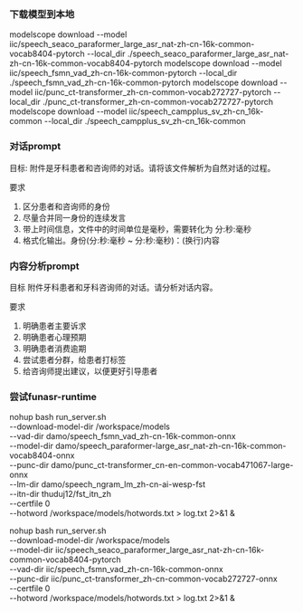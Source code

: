 

### 下载模型到本地
modelscope download --model iic/speech_seaco_paraformer_large_asr_nat-zh-cn-16k-common-vocab8404-pytorch  --local_dir ./speech_seaco_paraformer_large_asr_nat-zh-cn-16k-common-vocab8404-pytorch
modelscope download --model iic/speech_fsmn_vad_zh-cn-16k-common-pytorch  --local_dir ./speech_fsmn_vad_zh-cn-16k-common-pytorch
modelscope download --model iic/punc_ct-transformer_zh-cn-common-vocab272727-pytorch  --local_dir ./punc_ct-transformer_zh-cn-common-vocab272727-pytorch
modelscope download --model iic/speech_campplus_sv_zh-cn_16k-common  --local_dir ./speech_campplus_sv_zh-cn_16k-common

### 对话prompt
目标:
附件是牙科患者和咨询师的对话。请将该文件解析为自然对话的过程。

要求
1. 区分患者和咨询师的身份
2. 尽量合并同一身份的连续发言
3. 带上时间信息，文件中的时间单位是毫秒，需要转化为 分:秒:毫秒
4. 格式化输出。身份(分:秒:毫秒 ~ 分:秒:毫秒)：(换行)内容

### 内容分析prompt
目标
附件牙科患者和牙科咨询师的对话。请分析对话内容。

要求
1. 明确患者主要诉求
2. 明确患者心理预期
3. 明确患者消费逾期
4. 尝试患者分群，给患者打标签
5. 给咨询师提出建议，以便更好引导患者


### 尝试funasr-runtime
nohup bash run_server.sh \
  --download-model-dir /workspace/models \
  --vad-dir damo/speech_fsmn_vad_zh-cn-16k-common-onnx \
  --model-dir damo/speech_paraformer-large_asr_nat-zh-cn-16k-common-vocab8404-onnx  \
  --punc-dir damo/punc_ct-transformer_cn-en-common-vocab471067-large-onnx \
  --lm-dir damo/speech_ngram_lm_zh-cn-ai-wesp-fst \
  --itn-dir thuduj12/fst_itn_zh \
  --certfile 0 \
  --hotword /workspace/models/hotwords.txt > log.txt 2>&1 &


nohup bash run_server.sh \
  --download-model-dir /workspace/models \
  --model-dir iic/speech_seaco_paraformer_large_asr_nat-zh-cn-16k-common-vocab8404-pytorch \
  --vad-dir iic/speech_fsmn_vad_zh-cn-16k-common-onnx \
  --punc-dir iic/punc_ct-transformer_zh-cn-common-vocab272727-onnx \
  --certfile 0 \
  --hotword /workspace/models/hotwords.txt > log.txt 2>&1 &